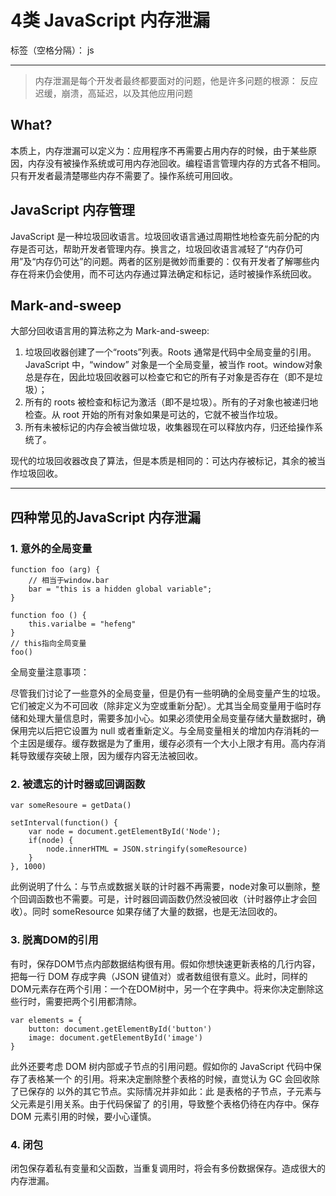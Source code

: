 ﻿# 4类 JavaScript 内存泄漏

标签（空格分隔）： js

---

> 内存泄漏是每个开发者最终都要面对的问题，他是许多问题的根源： 反应迟缓，崩溃，高延迟，以及其他应用问题

## What?
本质上，内存泄漏可以定义为：应用程序不再需要占用内存的时候，由于某些原因，内存没有被操作系统或可用内存池回收。编程语言管理内存的方式各不相同。只有开发者最清楚哪些内存不需要了。操作系统可用回收。

## JavaScript 内存管理
JavaScript 是一种垃圾回收语言。垃圾回收语言通过周期性地检查先前分配的内存是否可达，帮助开发者管理内存。换言之，垃圾回收语言减轻了“内存仍可用”及“内存仍可达”的问题。两者的区别是微妙而重要的：仅有开发者了解哪些内存在将来仍会使用，而不可达内存通过算法确定和标记，适时被操作系统回收。

## Mark-and-sweep
大部分回收语言用的算法称之为 Mark-and-sweep: 

1. 垃圾回收器创建了一个“roots”列表。Roots 通常是代码中全局变量的引用。JavaScript 中，“window” 对象是一个全局变量，被当作 root。window对象总是存在，因此垃圾回收器可以检查它和它的所有子对象是否存在（即不是垃圾）；
2. 所有的 roots 被检查和标记为激活（即不是垃圾）。所有的子对象也被递归地检查。从 root 开始的所有对象如果是可达的，它就不被当作垃圾。
3. 所有未被标记的内存会被当做垃圾，收集器现在可以释放内存，归还给操作系统了。

现代的垃圾回收器改良了算法，但是本质是相同的：可达内存被标记，其余的被当作垃圾回收。
____
## 四种常见的JavaScript 内存泄漏

### 1. 意外的全局变量
```
function foo (arg) {
    // 相当于window.bar
    bar = "this is a hidden global variable";
}

function foo () {
    this.varialbe = "hefeng"
}
// this指向全局变量
foo()
```

全局变量注意事项：

尽管我们讨论了一些意外的全局变量，但是仍有一些明确的全局变量产生的垃圾。它们被定义为不可回收（除非定义为空或重新分配）。尤其当全局变量用于临时存储和处理大量信息时，需要多加小心。如果必须使用全局变量存储大量数据时，确保用完以后把它设置为 null 或者重新定义。与全局变量相关的增加内存消耗的一个主因是缓存。缓存数据是为了重用，缓存必须有一个大小上限才有用。高内存消耗导致缓存突破上限，因为缓存内容无法被回收。

### 2. 被遗忘的计时器或回调函数
```
var someResoure = getData()

setInterval(function() {
    var node = document.getElementById('Node');
    if(node) {
        node.innerHTML = JSON.stringify(someResource)
    }
}, 1000)
```

此例说明了什么：与节点或数据关联的计时器不再需要，node对象可以删除，整个回调函数也不需要。可是，计时器回调函数仍然没被回收（计时器停止才会回收）。同时 someResource 如果存储了大量的数据，也是无法回收的。

### 3. 脱离DOM的引用
有时，保存DOM节点内部数据结构很有用。假如你想快速更新表格的几行内容，把每一行 DOM 存成字典（JSON 键值对）或者数组很有意义。此时，同样的DOM元素存在两个引用：一个在DOM树中，另一个在字典中。将来你决定删除这些行时，需要把两个引用都清除。

    var elements = {
        button: document.getElementById('button')
        image: document.getElementById('image')
    }

此外还要考虑 DOM 树内部或子节点的引用问题。假如你的 JavaScript 代码中保存了表格某一个 <td> 的引用。将来决定删除整个表格的时候，直觉认为 GC 会回收除了已保存的 <td> 以外的其它节点。实际情况并非如此：此 <td> 是表格的子节点，子元素与父元素是引用关系。由于代码保留了 <td> 的引用，导致整个表格仍待在内存中。保存 DOM 元素引用的时候，要小心谨慎。

### 4. 闭包
闭包保存着私有变量和父函数，当重复调用时，将会有多份数据保存。造成很大的内存泄漏。